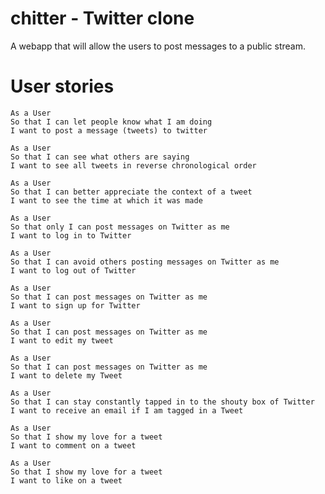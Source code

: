 # chitter - Twitter clone
A webapp that will allow the users to post messages to a public stream.


# User stories
```
As a User
So that I can let people know what I am doing  
I want to post a message (tweets) to twitter
```

```
As a User
So that I can see what others are saying  
I want to see all tweets in reverse chronological order
```

```
As a User
So that I can better appreciate the context of a tweet
I want to see the time at which it was made
```

```
As a User
So that only I can post messages on Twitter as me
I want to log in to Twitter
```

```
As a User
So that I can avoid others posting messages on Twitter as me
I want to log out of Twitter
```

```
As a User
So that I can post messages on Twitter as me
I want to sign up for Twitter
```

```
As a User
So that I can post messages on Twitter as me
I want to edit my tweet
```

```
As a User
So that I can post messages on Twitter as me
I want to delete my Tweet
```

```
As a User
So that I can stay constantly tapped in to the shouty box of Twitter
I want to receive an email if I am tagged in a Tweet
```

```
As a User
So that I show my love for a tweet
I want to comment on a tweet
```

```
As a User
So that I show my love for a tweet
I want to like on a tweet
```